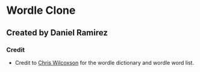 # Wordle Clone

## Created by Daniel Ramirez

### Credit

- Credit to [Chris Wilcoxson](https://gist.github.com/slushman) for the wordle dictionary and wordle word list.